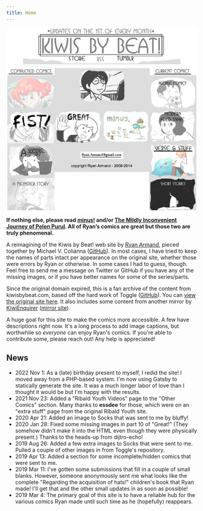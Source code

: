 ```yaml
---
title: Home
---
```


![](website.jpg "A manipulated screenshot of the old website's front page, with a list of comics.")

**If nothing else, please read [minus!](/minus) and/or [The Mildly Inconvenient Journey of Pelen Purul](/pelen-purul). All of Ryan’s comics are great but those two are truly phenomenal.**

A reimagining of the Kiwis by Beat! web site by [Ryan Armand](https://en.wikipedia.org/wiki/Ryan_Armand), pieced together by Michael V. Colianna ([GitHub](https://github.com/michaelvcolianna)). In most cases, I have tried to keep the names of parts intact per appearance on the original site, whether those were errors by Ryan or otherwise. In some cases I had to guess, though. Feel free to send me a message on Twitter or GitHub if you have any of the missing images, or if you have better names for some of the series/parts.

Since the original domain expired, this is a fan archive of the content from kiwisbybeat.com, based off the hard work of Toggle ([GitHub](https://github.com/tgle/kiwisbybeat-archive)). You can [view the original site here](https://kiwisbybeat.netlify.com). It also includes some content from another mirror by [KiwiEnquirer](https://en.wikipedia.org/wiki/User:KiwiEnquirer) ([mirror site](http://www.kiwisbymirror.rf.gd)).

A huge goal for this site to make the comics more accessible. A few have descriptions right now. It's a long process to add image captions, but worthwhile so *everyone* can enjoy Ryan's comics. If you're able to contribute some, please reach out! Any help is appreciated!

## News

- 2022 Nov 1: As a (late) birthday present to myself, I redid the site! I moved away from a PHP-based system. I'm now using Gatsby to statically generate the site. It was a much longer labor of love than I thought it would be but I'm happy with the results.
- 2021 Nov 23: Added a "Ribald Youth Videos" page to the "Other Comics" section. Many thanks to **essdee** for those, which were on an "extra stuff" page from the original Ribald Youth site.
- 2020 Apr 21: Added an image to Socks that was sent to me by bluffy!
- 2020 Jan 28: Fixed some missing images in part 10 of "Great!" (They somehow didn't make it into the HTML even though they were physically present.) Thanks to the heads-up from dijtro-echo!
- 2019 Aug 26: Added a few extra images to Socks that were sent to me. Pulled a couple of other images in from Toggle's repository.
- 2019 Apr 13: Added a section for some incomplete/hidden comics that were sent to me.
- 2019 Mar 11: I've gotten some submissions that fill in a couple of small blanks. However, someone anonymously sent me what looks like the complete "Regarding the acquisition of hats!" children's book that Ryan made! I'll get that and the other small updates in as soon as possible!
- 2019 Mar 4: The primary goal of this site is to have a reliable hub for the various comics Ryan made until such time as he (hopefully) reappears.
